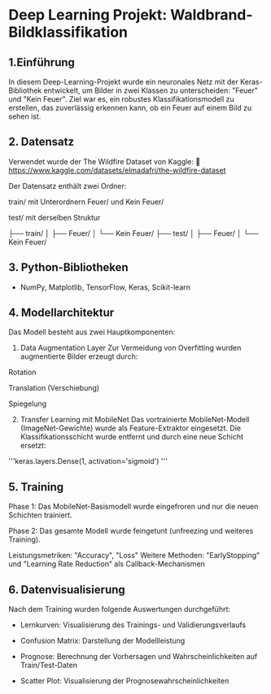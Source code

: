 # Deep Learning Projekt: Waldbrand-Bildklassifikation

## 1.Einführung

In diesem Deep-Learning-Projekt wurde ein neuronales Netz mit der Keras-Bibliothek entwickelt, um Bilder in zwei Klassen zu unterscheiden: "Feuer" und "Kein Feuer". Ziel war es, ein robustes Klassifikationsmodell zu erstellen, das zuverlässig erkennen kann, ob ein Feuer auf einem Bild zu sehen ist.

## 2. Datensatz
Verwendet wurde der The Wildfire Dataset von Kaggle:
🔗 https://www.kaggle.com/datasets/elmadafri/the-wildfire-dataset

Der Datensatz enthält zwei Ordner:

train/ mit Unterordnern Feuer/ und Kein Feuer/

test/ mit derselben Struktur

├── train/
│   ├── Feuer/
│   └── Kein Feuer/
├── test/
│   ├── Feuer/
│   └── Kein Feuer/

## 3. Python-Bibliotheken

- NumPy, Matplotlib, TensorFlow, Keras, Scikit-learn

##  4. Modellarchitektur

Das Modell besteht aus zwei Hauptkomponenten:

1. Data Augmentation Layer
Zur Vermeidung von Overfitting wurden augmentierte Bilder erzeugt durch:

Rotation

Translation (Verschiebung)

Spiegelung

2. Transfer Learning mit MobileNet
Das vortrainierte MobileNet-Modell (ImageNet-Gewichte) wurde als Feature-Extraktor eingesetzt. Die Klassifikationsschicht wurde entfernt und durch eine neue Schicht ersetzt:

'''keras.layers.Dense(1, activation='sigmoid')
'''

## 5. Training

Phase 1: Das MobileNet-Basismodell wurde eingefroren und nur die neuen Schichten trainiert.

Phase 2: Das gesamte Modell wurde feingetunt (unfreezing und weiteres Training).

Leistungsmetriken: "Accuracy", "Loss"
Weitere Methoden: "EarlyStopping" und "Learning Rate Reduction" als Callback-Mechanismen

## 6. Datenvisualisierung

Nach dem Training wurden folgende Auswertungen durchgeführt:

- Lernkurven: Visualisierung des Trainings- und Validierungsverlaufs

- Confusion Matrix: Darstellung der Modellleistung

- Prognose: Berechnung der Vorhersagen und Wahrscheinlichkeiten auf Train/Test-Daten

- Scatter Plot: Visualisierung der Prognosewahrscheinlichkeiten

